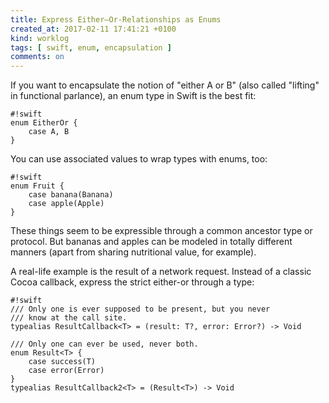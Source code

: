 ```yaml
---
title: Express Either–Or-Relationships as Enums
created_at: 2017-02-11 17:41:21 +0100
kind: worklog
tags: [ swift, enum, encapsulation ]
comments: on
---
```


If you want to encapsulate the notion of "either A or B" (also called "lifting" in functional parlance), an enum type in Swift is the best fit:

    #!swift
    enum EitherOr {
        case A, B
    }

You can use associated values to wrap types with enums, too:
    
    #!swift
    enum Fruit {
        case banana(Banana)
        case apple(Apple)
    }

These things seem to be expressible through a common ancestor type or protocol. But bananas and apples can be modeled in totally different manners (apart from sharing nutritional value, for example).

A real-life example is the result of a network request. Instead of a classic Cocoa callback, express the strict either-or through a type:

    #!swift
    /// Only one is ever supposed to be present, but you never
    /// know at the call site.
    typealias ResultCallback<T> = (result: T?, error: Error?) -> Void
    
    /// Only one can ever be used, never both.
    enum Result<T> {
        case success(T)
        case error(Error)
    }
    typealias ResultCallback2<T> = (Result<T>) -> Void
